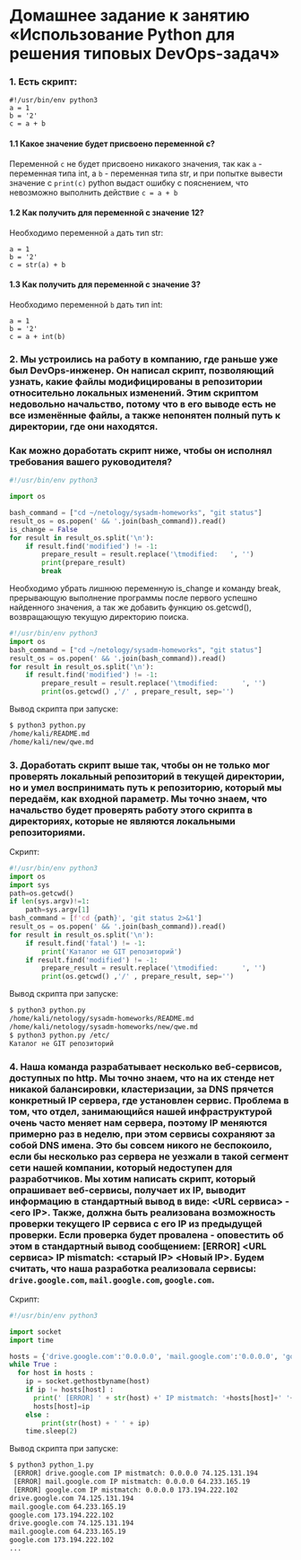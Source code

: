 # Домашнее задание к занятию «Использование Python для решения типовых DevOps-задач»

### 1. Есть скрипт:
````
#!/usr/bin/env python3
a = 1
b = '2'
c = a + b
````
#### 1.1 Какое значение будет присвоено переменной c?  
  
Переменной `c` не будет присвоено никакого значения, так как `a` - переменная типа int, а `b` - переменная типа str, и при попытке вывести значение с `print(c)` python выдаст ошибку с пояснением, что невозможно выполнить действие `c = a + b`

#### 1.2 Как получить для переменной c значение 12?

Необходимо переменной `a` дать тип str:
````
a = 1
b = '2'
c = str(a) + b
````
#### 1.3 Как получить для переменной c значение 3?

Необходимо переменной `b` дать тип int:
````
a = 1
b = '2'
c = a + int(b)
````

### 2. Мы устроились на работу в компанию, где раньше уже был DevOps-инженер. Он написал скрипт, позволяющий узнать, какие файлы модифицированы в репозитории относительно локальных изменений. Этим скриптом недовольно начальство, потому что в его выводе есть не все изменённые файлы, а также непонятен полный путь к директории, где они находятся.

### Как можно доработать скрипт ниже, чтобы он исполнял требования вашего руководителя?

```python
#!/usr/bin/env python3

import os

bash_command = ["cd ~/netology/sysadm-homeworks", "git status"]
result_os = os.popen(' && '.join(bash_command)).read()
is_change = False
for result in result_os.split('\n'):
    if result.find('modified') != -1:
        prepare_result = result.replace('\tmodified:   ', '')
        print(prepare_result)
        break
```
Необходимо убрать лишнюю переменную is_change и команду break, прерывающую выполнение программы после первого успешно найденного значения, а так же добавить функцию os.getcwd(), возвращающую текущую директорию поиска.

```python
#!/usr/bin/env python3
import os
bash_command = ["cd ~/netology/sysadm-homeworks", "git status"]
result_os = os.popen(' && '.join(bash_command)).read()
for result in result_os.split('\n'):
    if result.find('modified') != -1:
        prepare_result = result.replace('\tmodified:      ', '')
        print(os.getcwd() ,'/' , prepare_result, sep='')
```

Вывод скрипта при запуске:
```bash
$ python3 python.py
/home/kali/README.md
/home/kali/new/qwe.md
```

### 3. Доработать скрипт выше так, чтобы он не только мог проверять локальный репозиторий в текущей директории, но и умел воспринимать путь к репозиторию, который мы передаём, как входной параметр. Мы точно знаем, что начальство будет проверять работу этого скрипта в директориях, которые не являются локальными репозиториями.
Скрипт:
```python
#!/usr/bin/env python3
import os
import sys
path=os.getcwd()
if len(sys.argv)!=1:
    path=sys.argv[1]
bash_command = [f'cd {path}', 'git status 2>&1']
result_os = os.popen(' && '.join(bash_command)).read()
for result in result_os.split('\n'):
    if result.find('fatal') != -1:
        print('Каталог не GIT репозиторий')
    if result.find('modified') != -1:
        prepare_result = result.replace('\tmodified:      ', '')
        print(os.getcwd() ,'/' , prepare_result, sep='')
```

Вывод скрипта при запуске:

```bash
$ python3 python.py
/home/kali/netology/sysadm-homeworks/README.md
/home/kali/netology/sysadm-homeworks/new/qwe.md
$ python3 python.py /etc/
Каталог не GIT репозиторий
```

### 4. Наша команда разрабатывает несколько веб-сервисов, доступных по http. Мы точно знаем, что на их стенде нет никакой балансировки, кластеризации, за DNS прячется конкретный IP сервера, где установлен сервис. Проблема в том, что отдел, занимающийся нашей инфраструктурой очень часто меняет нам сервера, поэтому IP меняются примерно раз в неделю, при этом сервисы сохраняют за собой DNS имена. Это бы совсем никого не беспокоило, если бы несколько раз сервера не уезжали в такой сегмент сети нашей компании, который недоступен для разработчиков. Мы хотим написать скрипт, который опрашивает веб-сервисы, получает их IP, выводит информацию в стандартный вывод в виде: <URL сервиса> - <его IP>. Также, должна быть реализована возможность проверки текущего IP сервиса c его IP из предыдущей проверки. Если проверка будет провалена - оповестить об этом в стандартный вывод сообщением: [ERROR] <URL сервиса> IP mismatch: <старый IP> <Новый IP>. Будем считать, что наша разработка реализовала сервисы: `drive.google.com`, `mail.google.com`, `google.com`.

Скрипт:

```python
#!/usr/bin/env python3

import socket
import time

hosts = {'drive.google.com':'0.0.0.0', 'mail.google.com':'0.0.0.0', 'google.com':'0.0.0.0'}
while True :
  for host in hosts :
    ip = socket.gethostbyname(host)
    if ip != hosts[host] :
      print(' [ERROR] ' + str(host) +' IP mistmatch: '+hosts[host]+' '+ip)
      hosts[host]=ip
    else :
        print(str(host) + ' ' + ip)
    time.sleep(2)
```

Вывод скрипта при запуске:

```bash
$ python3 python_1.py
 [ERROR] drive.google.com IP mistmatch: 0.0.0.0 74.125.131.194
 [ERROR] mail.google.com IP mistmatch: 0.0.0.0 64.233.165.19
 [ERROR] google.com IP mistmatch: 0.0.0.0 173.194.222.102
drive.google.com 74.125.131.194
mail.google.com 64.233.165.19
google.com 173.194.222.102
drive.google.com 74.125.131.194
mail.google.com 64.233.165.19
google.com 173.194.222.102
...
```
